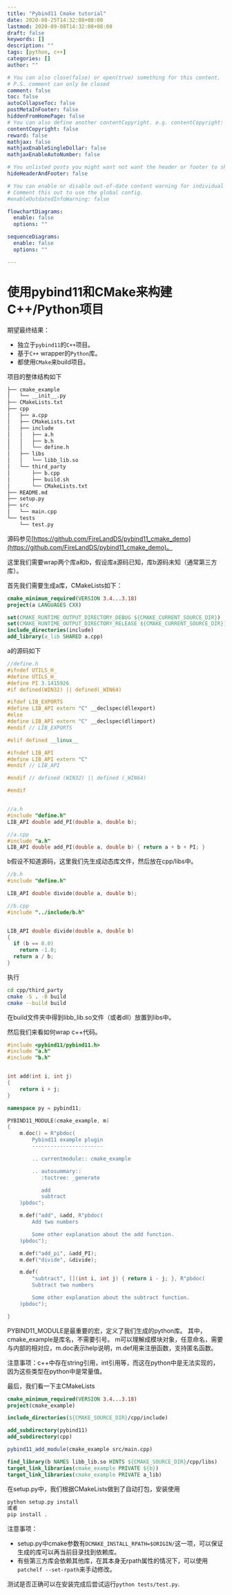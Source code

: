 ```yaml
---
title: "Pybind11 Cmake tutorial"
date: 2020-08-25T14:32:08+08:00
lastmod: 2020-09-08T14:32:08+08:00
draft: false
keywords: []
description: ""
tags: [python, c++]
categories: []
author: ""

# You can also close(false) or open(true) something for this content.
# P.S. comment can only be closed
comment: false
toc: false
autoCollapseToc: false
postMetaInFooter: false
hiddenFromHomePage: false
# You can also define another contentCopyright. e.g. contentCopyright: "This is another copyright."
contentCopyright: false
reward: false
mathjax: false
mathjaxEnableSingleDollar: false
mathjaxEnableAutoNumber: false

# You unlisted posts you might want not want the header or footer to show
hideHeaderAndFooter: false

# You can enable or disable out-of-date content warning for individual post.
# Comment this out to use the global config.
#enableOutdatedInfoWarning: false

flowchartDiagrams:
  enable: false
  options: ""

sequenceDiagrams: 
  enable: false
  options: ""

---
```


<!--more-->
# 使用pybind11和CMake来构建C++/Python项目
期望最终结果：
* 独立于`pybind11`的`C++`项目。
* 基于`C++` wrapper的`Python`库。
* 都使用`CMake`来build项目。


项目的整体结构如下
```txt
├── cmake_example
│   └── __init__.py
├── CMakeLists.txt
├── cpp
│   ├── a.cpp
│   ├── CMakeLists.txt
│   ├── include
│   │   ├── a.h
│   │   ├── b.h
│   │   └── define.h
│   ├── libs
│   │   └── libb_lib.so
│   └── third_party
│       ├── b.cpp
│       ├── build.sh
│       └── CMakeLists.txt
├── README.md
├── setup.py
├── src
│   └── main.cpp
└── tests
    └── test.py
```
源码参见[https://github.com/FireLandDS/pybind11_cmake_demo](https://github.com/FireLandDS/pybind11_cmake_demo)。


这里我们需要wrap两个库a和b，假设库a源码已知，库b源码未知（通常第三方库）。

首先我们需要生成a库，CMakeLists如下：
```CMake
cmake_minimum_required(VERSION 3.4...3.18)
project(a LANGUAGES CXX)

set(CMAKE_RUNTIME_OUTPUT_DIRECTORY_DEBUG ${CMAKE_CURRENT_SOURCE_DIR})
set(CMAKE_RUNTIME_OUTPUT_DIRECTORY_RELEASE ${CMAKE_CURRENT_SOURCE_DIR})
include_directories(include)
add_library(a_lib SHARED a.cpp)
```
a的源码如下
```c++
//define.h
#ifndef UTILS_H_
#define UTILS_H_
#define PI 3.1415926
#if defined(WIN32) || defined(_WIN64)

#ifdef LIB_EXPORTS
#define LIB_API extern "C" __declspec(dllexport)
#else
#define LIB_API extern "C" __declspec(dllimport)
#endif // LIB_EXPORTS

#elif defined __linux__

#ifndef LIB_API
#define LIB_API extern "C"
#endif // LIB_API

#endif // defined (WIN32) || defined (_WIN64)

#endif


//a.h
#include "define.h"
LIB_API double add_PI(double a, double b);

//a.cpp
#include "a.h"
LIB_API double add_PI(double a, double b) { return a + b + PI; }

```

b假设不知道源码，这里我们先生成动态库文件，然后放在cpp/libs中。
```c++
//b.h
#include "define.h"

LIB_API double divide(double a, double b);

//b.cpp
#include "../include/b.h"


LIB_API double divide(double a, double b)
{
  if (b == 0.0)
    return -1.0;
  return a / b;
}

```

执行
```bash
cd cpp/third_party
cmake -S . -B build
cmake --build build
```
在build文件夹中得到libb_lib.so文件（或者dll）放置到libs中。

然后我们来看如何wrap c++代码。
```c++
#include <pybind11/pybind11.h>
#include "a.h"
#include "b.h"


int add(int i, int j)
{
    return i + j;
}

namespace py = pybind11;

PYBIND11_MODULE(cmake_example, m)
{
    m.doc() = R"pbdoc(
        Pybind11 example plugin
        -----------------------

        .. currentmodule:: cmake_example

        .. autosummary::
           :toctree: _generate

           add
           subtract
    )pbdoc";

    m.def("add", &add, R"pbdoc(
        Add two numbers

        Some other explanation about the add function.
    )pbdoc");

    m.def("add_pi", &add_PI);
    m.def("divide", &divide);

    m.def(
        "subtract", [](int i, int j) { return i - j; }, R"pbdoc(
        Subtract two numbers

        Some other explanation about the subtract function.
    )pbdoc");

}
```

PYBIND11_MODULE是最重要的宏，定义了我们生成的python库。
其中，cmake_example是库名，不需要引号。
m可以理解成模块对象，任意命名，需要与内部的相对应，m.doc表示help说明，m.def用来注册函数，支持匿名函数。

注意事项：c++中存在string引用，int引用等，而这在python中是无法实现的，因为这些类型在python中是常量值。

最后，我们看一下主CMakeLists
```cmake
cmake_minimum_required(VERSION 3.4...3.18)
project(cmake_example)

include_directories(${CMAKE_SOURCE_DIR}/cpp/include)

add_subdirectory(pybind11)
add_subdirectory(cpp)

pybind11_add_module(cmake_example src/main.cpp)

find_library(b NAMES libb_lib.so HINTS ${CMAKE_SOURCE_DIR}/cpp/libs)
target_link_libraries(cmake_example PRIVATE ${b})
target_link_libraries(cmake_example PRIVATE a_lib)
```

在setup.py中，我们根据CMakeLists做到了自动打包，安装使用
```bash
python setup.py install
或者
pip install .
```
注意事项：
- setup.py中cmake参数有`DCMAKE_INSTALL_RPATH=$ORIGIN/`这一项，可以保证生成的库可以再当前目录找到依赖库。
- 有些第三方库会依赖其他库，在其本身无rpath属性的情况下，可以使用`patchelf --set-rpath`来手动修改。


测试是否正确可以在安装完成后尝试运行`python tests/test.py`.
